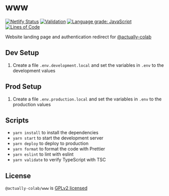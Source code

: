 # www

[![Netlify Status](https://api.netlify.com/api/v1/badges/079c78be-b496-487e-9488-514132ae71f9/deploy-status)](https://app.netlify.com/sites/actuallycolab/deploys) [![Validation](https://github.com/actually-colab/www/actions/workflows/validation.yml/badge.svg)](https://github.com/actually-colab/www/actions/workflows/validation.yml) [![Language grade: JavaScript](https://img.shields.io/lgtm/grade/javascript/g/actually-colab/www.svg?logo=lgtm&logoWidth=18)](https://lgtm.com/projects/g/actually-colab/www/context:javascript) [![Lines of Code](https://tokei.rs/b1/github/actually-colab/www)](https://github.com/actually-colab/www)

Website landing page and authentication redirect for [@actually-colab](https://github.com/actually-colab)

## Dev Setup

1. Create a file `.env.development.local` and set the variables in `.env` to the development values

## Prod Setup

1. Create a file `.env.production.local` and set the variables in `.env` to the production values

## Scripts

- `yarn install` to install the dependencies
- `yarn start` to start the development server
- `yarn deploy` to deploy to production
- `yarn format` to format the code with Prettier
- `yarn eslint` to lint with eslint
- `yarn validate` to verify TypeScript with TSC

## License

`@actually-colab/www` is [GPLv2 licensed](./LICENSE)
